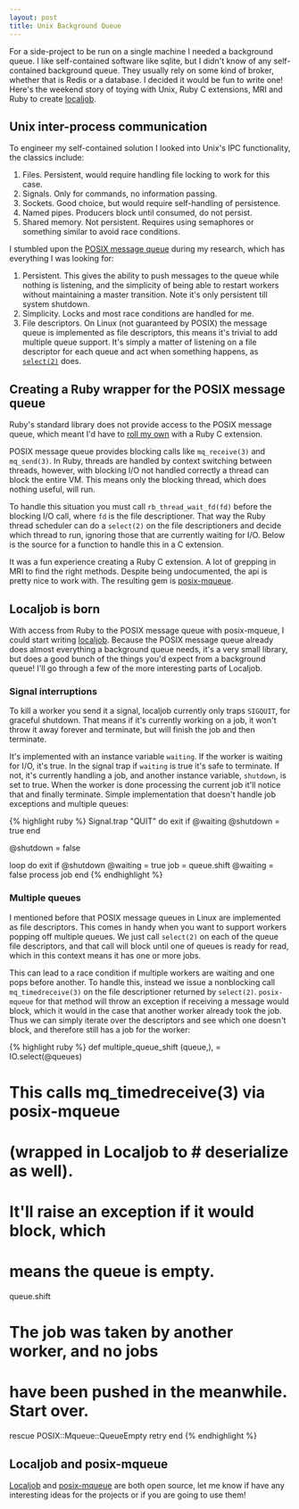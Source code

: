 ```yaml
---
layout: post
title: Unix Background Queue
---
```


For a side-project to be run on a single machine I needed a background queue.
I like self-contained software like sqlite, but I didn't know of any
self-contained background queue. They usually rely on some kind of broker,
whether that is Redis or a database. I decided it would be fun to write one!
Here's the weekend story of toying with Unix, Ruby C extensions, MRI and Ruby to
create [localjob][localjob].

## Unix inter-process communication

To engineer my self-contained solution I looked into Unix's IPC functionality,
the classics include:

1. Files. Persistent, would require handling file locking to work for this case.
2. Signals. Only for commands, no information passing.
3. Sockets. Good choice, but would require self-handling of persistence.
4. Named pipes. Producers block until consumed, do not persist.
5. Shared memory. Not persistent. Requires using semaphores or something similar
   to avoid race conditions.

I stumbled upon the [POSIX message queue][pmq7] during my research, which has everything
I was looking for:

1. Persistent. This gives the ability to push messages to the queue while
   nothing is listening, and the simplicity of being able to restart workers
   without maintaining a master transition. Note it's only persistent till
   system shutdown.
2. Simplicity. Locks and most race conditions are handled for me.
3. File descriptors. On Linux (not guaranteed by POSIX) the message queue is
   implemented as file descriptors, this means it's trivial to add multiple
   queue support. It's simply a matter of listening on a file descriptor for
   each queue and act when something happens, as [`select(2)`][select2] does.

## Creating a Ruby wrapper for the POSIX message queue

Ruby's standard library does not provide access to the POSIX message queue,
which meant I'd have to [roll my own][posix-mqueue] with a Ruby C extension.

POSIX message queue provides blocking calls like `mq_receive(3)` and
`mq_send(3)`. In Ruby, threads are handled by context switching between threads,
however, with blocking I/O not handled correctly a thread can block the entire
VM. This means only the blocking thread, which does nothing useful, will run.

To handle this situation you must call `rb_thread_wait_fd(fd)` before the
blocking I/O call, where `fd` is the file descriptioner. That way the Ruby
thread scheduler can do a `select(2)` on the file descriptioners and decide
which thread to run, ignoring those that are currently waiting for I/O. Below is
the source for a function to handle this in a C extension.

<script src="https://gist.github.com/Sirupsen/6416163.js"></script>

It was a fun experience creating a Ruby C extension. A lot of grepping in MRI to
find the right methods. Despite being undocumented, the api is pretty nice to
work with. The resulting gem is [posix-mqueue][posix-mqueue].

## Localjob is born

With access from Ruby to the POSIX message queue with posix-mqueue, I could
start writing [localjob][localjob]. Because the POSIX message queue already does
almost everything a background queue needs, it's a very small library, but does
a good bunch of the things you'd expect from a background queue! I'll go through
a few of the more interesting parts of Localjob.

### Signal interruptions

To kill a worker you send it a signal, localjob currently only traps `SIGQUIT`,
for graceful shutdown. That means if it's currently working on a job, it won't
throw it away forever and terminate, but will finish the job and then terminate.

It's implemented with an instance variable `waiting`. If the worker is waiting
for I/O, it's true. In the signal trap if `waiting` is true it's safe to
terminate. If not, it's currently handling a job, and another instance variable,
`shutdown`, is set to true. When the worker is done processing the current job
it'll notice that and finally terminate. Simple implementation that doesn't
handle job exceptions and multiple queues:

{% highlight ruby %}
Signal.trap "QUIT" do
  exit if @waiting
  @shutdown = true
end

@shutdown = false

loop do
  exit if @shutdown
  @waiting = true
  job = queue.shift
  @waiting = false
  process job
end
{% endhighlight %}

### Multiple queues

I mentioned before that POSIX message queues in Linux are implemented as file
descriptors. This comes in handy when you want to support workers popping off
multiple queues. We just call `select(2)` on each of the queue file descriptors,
and that call will block until one of queues is ready for read, which in this
context means it has one or more jobs.

This can lead to a race condition if multiple workers are waiting and one pops
before another. To handle this, instead we issue a nonblocking call
`mq_timedreceive(3)` on the file descriptioner returned by `select(2)`.
`posix-mqueue` for that method will throw an exception if receiving a message
would block, which it would in the case that another worker already took the
job. Thus we can simply iterate over the descriptors and see which one doesn't
block, and therefore still has a job for the worker:

{% highlight ruby %}
def multiple_queue_shift
  (queue,), = IO.select(@queues)

  # This calls mq_timedreceive(3) via posix-mqueue 
  # (wrapped in Localjob to # deserialize as well).
  # It'll raise an exception if it would block, which
  # means the queue is empty.
  queue.shift

  # The job was taken by another worker, and no jobs
  # have been pushed in the meanwhile. Start over.
rescue POSIX::Mqueue::QueueEmpty
  retry
end
{% endhighlight %}

## Localjob and posix-mqueue

[Localjob][localjob] and [posix-mqueue][posix-mqueue] are both open source, let
me know if have any interesting ideas for the projects or if you are going to
use them!

[localjob]: https://github.com/Sirupsen/localjob
[posix-mqueue]: https://github.com/Sirupsen/posix-mqueue
[pmq7]: http://man7.org/linux/man-pages/man7/mq_overview.7.html
[select2]: http://man7.org/linux/man-pages/man2/select.2.html
[clausgist]: https://gist.github.com/clausd/6416463
